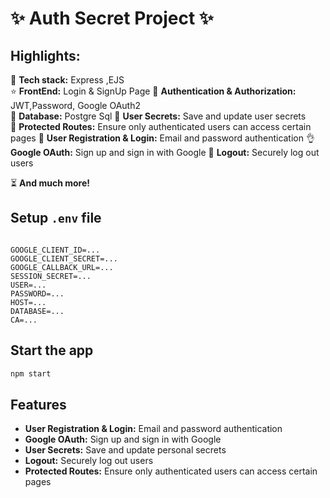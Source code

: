 # ✨ Auth Secret Project ✨

## Highlights:

🌟 **Tech stack:**  Express ,EJS  
⭐ **FrontEnd:** Login & SignUp Page 
🎃 **Authentication & Authorization:** JWT,Password, Google OAuth2  
👾 **Database:** Postgre Sql
👾 **User Secrets:** Save and update user secrets  
🚀 **Protected Routes:** Ensure only authenticated users can access certain pages 
🐞 **User Registration & Login:** Email and password authentication
👌 **Google OAuth:** Sign up and sign in with Google
👾 **Logout:** Securely log out users

⏳ **And much more!**

## Setup `.env` file

```plaintext

GOOGLE_CLIENT_ID=...
GOOGLE_CLIENT_SECRET=...
GOOGLE_CALLBACK_URL=...
SESSION_SECRET=...
USER=...
PASSWORD=...
HOST=...
DATABASE=...
CA=...
```
## Start the app

```bash
npm start
```

## Features

- **User Registration & Login:** Email and password authentication
- **Google OAuth:** Sign up and sign in with Google
- **User Secrets:** Save and update personal secrets
- **Logout:** Securely log out users
- **Protected Routes:** Ensure only authenticated users can access certain pages














































